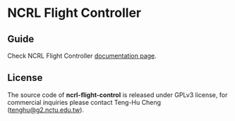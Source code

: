 # NCRL Flight Controller

## Guide

Check NCRL Flight Controller [documentation page](https://c-shengwen-tw.gitbook.io/ncrl-flight-controller/).

## License

The source code of **ncrl-flight-control** is released under GPLv3 license, for commercial inquiries please contact Teng-Hu Cheng (tenghu@g2.nctu.edu.tw).
